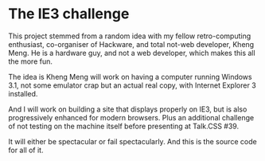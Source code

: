# The IE3 challenge

This project stemmed from a random idea with my fellow retro-computing enthusiast, co-organiser of Hackware, and total not-web developer, Kheng Meng. He is a hardware guy, and not a web developer, which makes this all the more fun.

The idea is Kheng Meng will work on having a computer running Windows 3.1, not some emulator crap but an actual real copy, with Internet Explorer 3 installed.

And I will work on building a site that displays properly on IE3, but is also progressively enhanced for modern browsers. Plus an additional challenge of not testing on the machine itself before presenting at Talk.CSS #39.

It will either be spectacular or fail spectacularly. And this is the source code for all of it.
